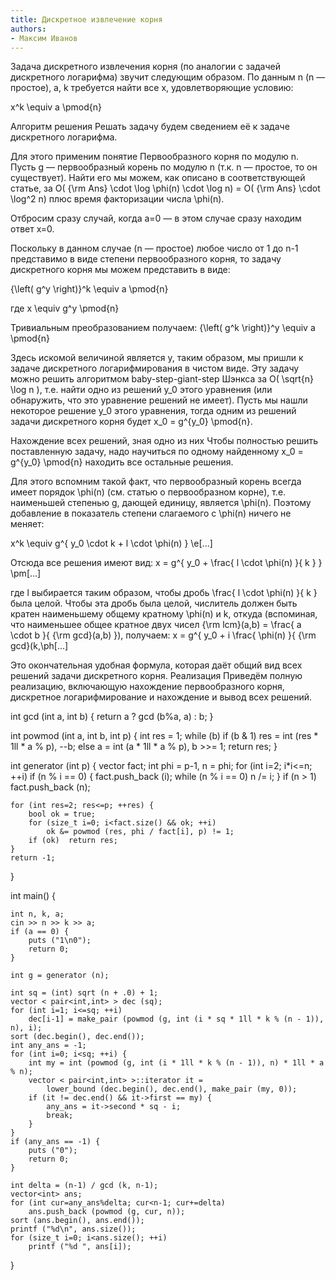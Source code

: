 ```yaml
---
title: Дискретное извлечение корня
authors:
- Максим Иванов
---
```


Задача дискретного извлечения корня (по аналогии с задачей дискретного логарифма) звучит следующим образом. По данным n (n — простое), a, k требуется найти все x, удовлетворяющие условию:

 x^k \equiv a \pmod{n} 

Алгоритм решения
Решать задачу будем сведением её к задаче дискретного логарифма.

Для этого применим понятие Первообразного корня по модулю n. Пусть g — первообразный корень по модулю n (т.к. n — простое, то он существует). Найти его мы можем, как описано в соответствующей статье, за O( {\rm Ans} \cdot \log \phi(n) \cdot \log n) = O( {\rm Ans} \cdot \log^2 n) плюс время факторизации числа \phi(n).

Отбросим сразу случай, когда a=0 — в этом случае сразу находим ответ x=0.

Поскольку в данном случае (n — простое) любое число от 1 до n-1 представимо в виде степени первообразного корня, то задачу дискретного корня мы можем представить в виде:

 {\left( g^y \right)}^k \equiv a \pmod{n} 

где
 x \equiv g^y \pmod{n} 

Тривиальным преобразованием получаем:
 {\left( g^k \right)}^y \equiv a \pmod{n} 

Здесь искомой величиной является y, таким образом, мы пришли к задаче дискретного логарифмирования в чистом виде. Эту задачу можно решить алгоритмом baby-step-giant-step Шэнкса за O( \sqrt{n} \log n ), т.е. найти одно из решений y_0 этого уравнения (или обнаружить, что это уравнение решений не имеет).
Пусть мы нашли некоторое решение y_0 этого уравнения, тогда одним из решений задачи дискретного корня будет x_0 = g^{y_0} \pmod{n}.

Нахождение всех решений, зная одно из них
Чтобы полностью решить поставленную задачу, надо научиться по одному найденному x_0 = g^{y_0} \pmod{n} находить все остальные решения.

Для этого вспомним такой факт, что первообразный корень всегда имеет порядок \phi(n) (см. статью о первообразном корне), т.е. наименьшей степенью g, дающей единицу, является \phi(n). Поэтому добавление в показатель степени слагаемого с \phi(n) ничего не меняет:

 x^k \equiv g^{ y_0 \cdot k + l \cdot \phi(n) } \e[...]

Отсюда все решения имеют вид:
 x = g^{ y_0 + \frac{ l \cdot \phi(n) }{ k } } \pm[...]

где l выбирается таким образом, чтобы дробь \frac{ l \cdot \phi(n) }{ k } была целой. Чтобы эта дробь была целой, числитель должен быть кратен наименьшему общему кратному \phi(n) и k, откуда (вспоминая, что наименьшее общее кратное двух чисел {\rm lcm}(a,b) = \frac{ a \cdot b }{ {\rm gcd}(a,b) }), получаем:
 x = g^{ y_0 + i \frac{ \phi(n) }{ {\rm gcd}(k,\ph[...]

Это окончательная удобная формула, которая даёт общий вид всех решений задачи дискретного корня.
Реализация
Приведём полную реализацию, включающую нахождение первообразного корня, дискретное логарифмирование и нахождение и вывод всех решений.

int gcd (int a, int b) {
	return a ? gcd (b%a, a) : b;
}
 
int powmod (int a, int b, int p) {
	int res = 1;
	while (b)
		if (b & 1)
			res = int (res * 1ll * a % p),  --b;
		else
			a = int (a * 1ll * a % p),  b >>= 1;
	return res;
}
 
int generator (int p) {
	vector<int> fact;
	int phi = p-1,  n = phi;
	for (int i=2; i*i<=n; ++i)
		if (n % i == 0) {
			fact.push_back (i);
			while (n % i == 0)
				n /= i;
		}
	if (n > 1)
		fact.push_back (n);
 
	for (int res=2; res<=p; ++res) {
		bool ok = true;
		for (size_t i=0; i<fact.size() && ok; ++i)
			ok &= powmod (res, phi / fact[i], p) != 1;
		if (ok)  return res;
	}
	return -1;
}
 
int main() {
 
	int n, k, a;
	cin >> n >> k >> a;
	if (a == 0) {
		puts ("1\n0");
		return 0;
	}
 
	int g = generator (n);
 
	int sq = (int) sqrt (n + .0) + 1;
	vector < pair<int,int> > dec (sq);
	for (int i=1; i<=sq; ++i)
		dec[i-1] = make_pair (powmod (g, int (i * sq * 1ll * k % (n - 1)), n), i);
	sort (dec.begin(), dec.end());
	int any_ans = -1;
	for (int i=0; i<sq; ++i) {
		int my = int (powmod (g, int (i * 1ll * k % (n - 1)), n) * 1ll * a % n);
		vector < pair<int,int> >::iterator it =
			lower_bound (dec.begin(), dec.end(), make_pair (my, 0));
		if (it != dec.end() && it->first == my) {
			any_ans = it->second * sq - i;
			break;
		}
	}
	if (any_ans == -1) {
		puts ("0");
		return 0;
	}
 
	int delta = (n-1) / gcd (k, n-1);
	vector<int> ans;
	for (int cur=any_ans%delta; cur<n-1; cur+=delta)
		ans.push_back (powmod (g, cur, n));
	sort (ans.begin(), ans.end());
	printf ("%d\n", ans.size());
	for (size_t i=0; i<ans.size(); ++i)
		printf ("%d ", ans[i]);
 
}
